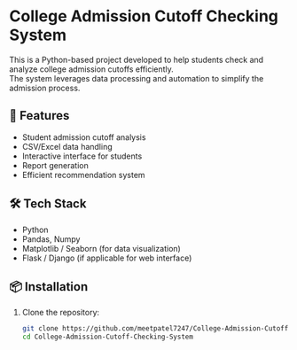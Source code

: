 # College Admission Cutoff Checking System

This is a Python-based project developed to help students check and analyze college admission cutoffs efficiently.  
The system leverages data processing and automation to simplify the admission process.

## 🚀 Features
- Student admission cutoff analysis
- CSV/Excel data handling
- Interactive interface for students
- Report generation
- Efficient recommendation system

## 🛠️ Tech Stack
- Python
- Pandas, Numpy
- Matplotlib / Seaborn (for data visualization)
- Flask / Django (if applicable for web interface)

## 📦 Installation
1. Clone the repository:
   ```bash
   git clone https://github.com/meetpatel7247/College-Admission-Cutoff-Checking-System.git
   cd College-Admission-Cutoff-Checking-System
